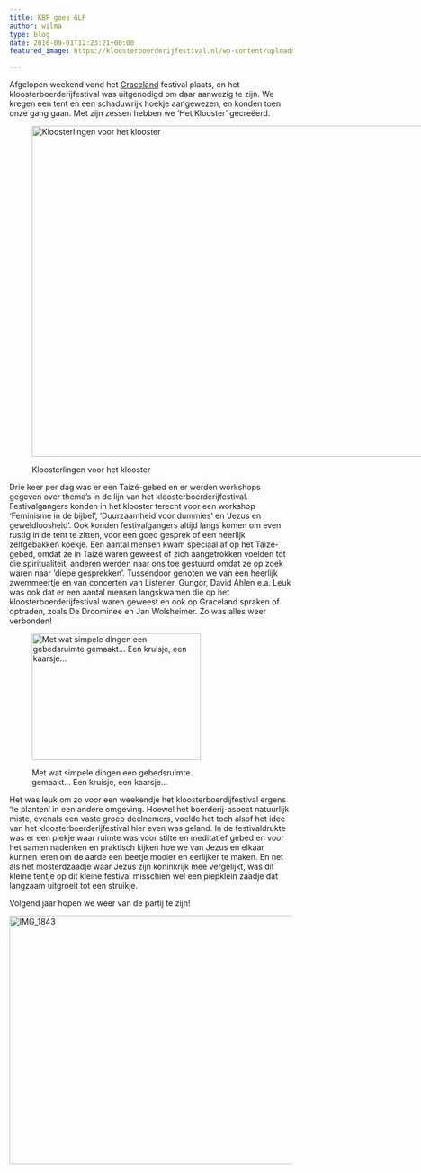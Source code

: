 ```yaml
---
title: KBF goes GLF
author: wilma
type: blog
date: 2016-09-01T12:23:21+00:00
featured_image: https://kloosterboerderijfestival.nl/wp-content/uploads/2016/09/IMG_7601.jpg

---
```

Afgelopen weekend vond het [Graceland][1] festival plaats, en het kloosterboerderijfestival was uitgenodigd om daar aanwezig te zijn. We kregen een tent en een schaduwrijk hoekje aangewezen, en konden toen onze gang gaan. Met zijn zessen hebben we ‘Het Klooster’ gecreëerd.<figure id="attachment_2485" style="width: 785px" class="wp-caption alignnone">

[<img class="size-large wp-image-2485" src="http://www.kloosterboerderijfestival.nl/wp-content/uploads/2016/09/IMG_7606-785x589.jpg" alt="Kloosterlingen voor het klooster" width="785" height="589" srcset="http://www.kloosterboerderijfestival.nl/wp-content/uploads/2016/09/IMG_7606-785x589.jpg 785w, http://www.kloosterboerderijfestival.nl/wp-content/uploads/2016/09/IMG_7606-300x225.jpg 300w, http://www.kloosterboerderijfestival.nl/wp-content/uploads/2016/09/IMG_7606-600x450.jpg 600w, http://www.kloosterboerderijfestival.nl/wp-content/uploads/2016/09/IMG_7606.jpg 1024w" sizes="(max-width: 785px) 100vw, 785px" />][2]<figcaption class="wp-caption-text">Kloosterlingen voor het klooster</figcaption></figure> 

Drie keer per dag was er een Taizé-gebed en er werden workshops gegeven over thema’s in de lijn van het kloosterboerderijfestival. Festivalgangers konden in het klooster terecht voor een workshop ‘Feminisme in de bijbel’, ‘Duurzaamheid voor dummies’ en ‘Jezus en geweldloosheid’. Ook konden festivalgangers altijd langs komen om even rustig in de tent te zitten, voor een goed gesprek of een heerlijk zelfgebakken koekje. Een aantal mensen kwam speciaal af op het Taizé-gebed, omdat ze in Taizé waren geweest of zich aangetrokken voelden tot die spiritualiteit, anderen werden naar ons toe gestuurd omdat ze op zoek waren naar ‘diepe gesprekken’. Tussendoor genoten we van een heerlijk zwemmeertje en van concerten van Listener, Gungor, David Ahlen e.a. Leuk was ook dat er een aantal mensen langskwamen die op het kloosterboerderijfestival waren geweest en ook op Graceland spraken of optraden, zoals De Droominee en Jan Wolsheimer. Zo was alles weer verbonden!<figure id="attachment_2486" style="width: 300px" class="wp-caption alignnone">

[<img class="size-medium wp-image-2486" src="http://www.kloosterboerderijfestival.nl/wp-content/uploads/2016/09/IMG_7602-300x225.jpg" alt="Met wat simpele dingen een gebedsruimte gemaakt... Een kruisje, een kaarsje..." width="300" height="225" srcset="http://www.kloosterboerderijfestival.nl/wp-content/uploads/2016/09/IMG_7602-300x225.jpg 300w, http://www.kloosterboerderijfestival.nl/wp-content/uploads/2016/09/IMG_7602-785x589.jpg 785w, http://www.kloosterboerderijfestival.nl/wp-content/uploads/2016/09/IMG_7602-600x450.jpg 600w, http://www.kloosterboerderijfestival.nl/wp-content/uploads/2016/09/IMG_7602.jpg 1024w" sizes="(max-width: 300px) 100vw, 300px" />][3]<figcaption class="wp-caption-text">Met wat simpele dingen een gebedsruimte gemaakt&#8230; Een kruisje, een kaarsje&#8230;</figcaption></figure> 

Het was leuk om zo voor een weekendje het kloosterboerdijfestival ergens ‘te planten’ in een andere omgeving. Hoewel het boerderij-aspect natuurlijk miste, evenals een vaste groep deelnemers, voelde het toch alsof het idee van het kloosterboerderijfestival hier even was geland. In de festivaldrukte was er een plekje waar ruimte was voor stilte en meditatief gebed en voor het samen nadenken en praktisch kijken hoe we van Jezus en elkaar kunnen leren om de aarde een beetje mooier en eerlijker te maken. En net als het mosterdzaadje waar Jezus zijn koninkrijk mee vergelijkt, was dit kleine tentje op dit kleine festival misschien wel een piepklein zaadje dat langzaam uitgroeit tot een struikje.

Volgend jaar hopen we weer van de partij te zijn!

[<img class="alignnone wp-image-2488 size-large" src="http://www.kloosterboerderijfestival.nl/wp-content/uploads/2016/09/IMG_1843-785x442.jpg" alt="IMG_1843" width="785" height="442" srcset="http://www.kloosterboerderijfestival.nl/wp-content/uploads/2016/09/IMG_1843-785x442.jpg 785w, http://www.kloosterboerderijfestival.nl/wp-content/uploads/2016/09/IMG_1843-300x169.jpg 300w, http://www.kloosterboerderijfestival.nl/wp-content/uploads/2016/09/IMG_1843-600x338.jpg 600w, http://www.kloosterboerderijfestival.nl/wp-content/uploads/2016/09/IMG_1843.jpg 1024w" sizes="(max-width: 785px) 100vw, 785px" />][4]

 [1]: http://gracelandfestival.nl/
 [2]: http://www.kloosterboerderijfestival.nl/wp-content/uploads/2016/09/IMG_7606.jpg
 [3]: http://www.kloosterboerderijfestival.nl/wp-content/uploads/2016/09/IMG_7602.jpg
 [4]: http://www.kloosterboerderijfestival.nl/wp-content/uploads/2016/09/IMG_1843.jpg